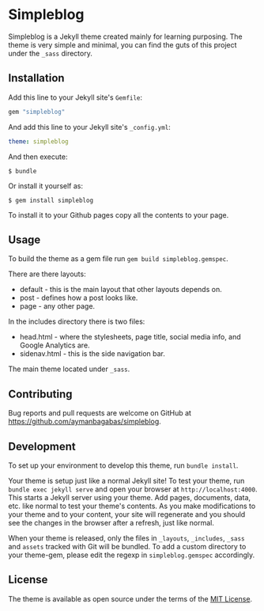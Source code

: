 # Simpleblog

Simpleblog is a Jekyll theme created mainly for learning purposing. The theme is very simple and minimal, you can find the guts of this project under the `_sass` directory.

## Installation

Add this line to your Jekyll site's `Gemfile`:

```ruby
gem "simpleblog"
```

And add this line to your Jekyll site's `_config.yml`:

```yaml
theme: simpleblog
```

And then execute:

    $ bundle

Or install it yourself as:

    $ gem install simpleblog

To install it to your Github pages copy all the contents to your page.

## Usage

To build the theme as a gem file run `gem build simpleblog.gemspec`.

There are there layouts:
- default - this is the main layout that other layouts depends on.
- post - defines how a post looks like.
- page - any other page.

In the includes directory there is two files:
- head.html - where the stylesheets, page title, social media info, and Google Analytics are.
- sidenav.html - this is the side navigation bar.

The main theme located under `_sass`.

## Contributing

Bug reports and pull requests are welcome on GitHub at https://github.com/aymanbagabas/simpleblog.

## Development

To set up your environment to develop this theme, run `bundle install`.

Your theme is setup just like a normal Jekyll site! To test your theme, run `bundle exec jekyll serve` and open your browser at `http://localhost:4000`. This starts a Jekyll server using your theme. Add pages, documents, data, etc. like normal to test your theme's contents. As you make modifications to your theme and to your content, your site will regenerate and you should see the changes in the browser after a refresh, just like normal.

When your theme is released, only the files in `_layouts`, `_includes`, `_sass` and `assets` tracked with Git will be bundled.
To add a custom directory to your theme-gem, please edit the regexp in `simpleblog.gemspec` accordingly.

## License

The theme is available as open source under the terms of the [MIT License](https://opensource.org/licenses/MIT).

